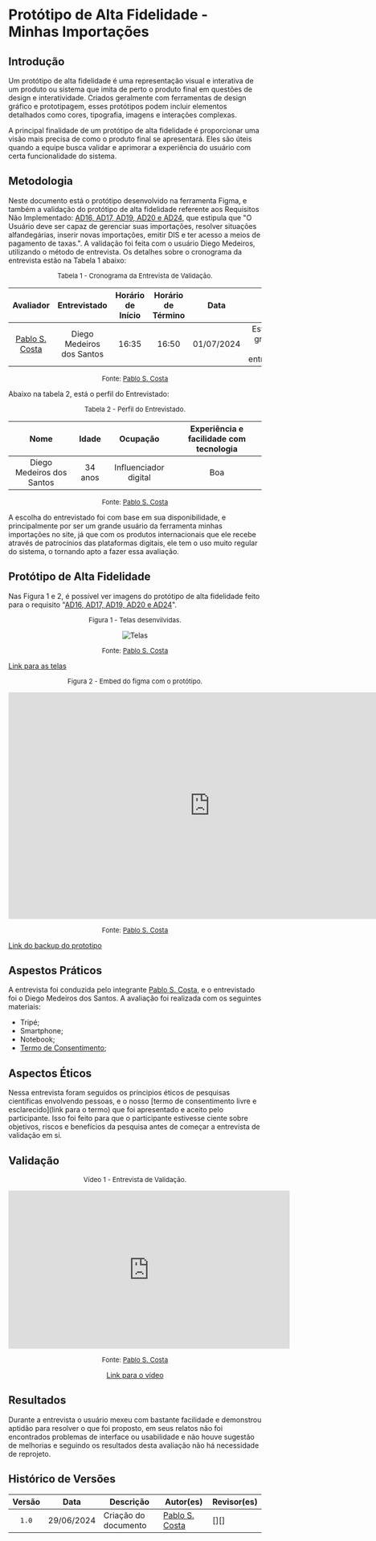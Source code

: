 # Protótipo de Alta Fidelidade - Minhas Importações

## Introdução

Um protótipo de alta fidelidade é uma representação visual e interativa de um produto ou sistema que imita de perto o produto final em questões de design e interatividade. Criados geralmente com ferramentas de design gráfico e prototipagem, esses protótipos podem incluir elementos detalhados como cores, tipografia, imagens e interações complexas.

A principal finalidade de um protótipo de alta fidelidade é proporcionar uma visão mais precisa de como o produto final se apresentará. Eles são úteis quando a equipe busca validar e aprimorar a experiência do usuário com certa funcionalidade do sistema.

## Metodologia

Neste documento está o protótipo desenvolvido na ferramenta Figma, e também a validação do protótipo de alta fidelidade referente aos  Requisitos Não Implementado: [AD16, AD17, AD19, AD20 e AD24](../elicitacao/tecnicas/analise-documental.md), que estipula que "O Usuário deve ser capaz de gerenciar suas importações, resolver situações alfandegárias, inserir novas importações, emitir DIS e ter acesso a meios de pagamento de taxas.". A validação foi feita com o usuário Diego Medeiros, utilizando o método de entrevista. Os detalhes sobre o cronograma da entrevista estão na Tabela 1 abaixo:

<font size="2"><p style="text-align: center">Tabela 1 - Cronograma da Entrevista de Validação.</p></font>

<center>

|Avaliador|Entrevistado| Horário de Início| Horário de Término| Data| Local|
|:---:|:----:|:----:|:----:|:----:|:-----:|
| [Pablo S. Costa][PabloGH] | Diego Medeiros dos Santos | 16:35 | 16:50 | 01/07/2024| Estúdio de gravação do entrevistado |

</center>

<font size="2"><p style="text-align: center">Fonte: [Pablo S. Costa][PabloGH]</p></font>

Abaixo na tabela 2, está o perfil do Entrevistado:

<font size="2"><p style="text-align: center">Tabela 2 - Perfil do Entrevistado.</p></font>

<center>

|Nome| Idade| Ocupação| Experiência e facilidade com tecnologia|
|:---:|:----:|:----:|:----:|
| Diego Medeiros dos Santos | 34 anos | Influenciador digital | Boa |

</center>

<font size="2"><p style="text-align: center">Fonte: [Pablo S. Costa][PabloGH]</p></font>

A escolha do entrevistado foi com base em sua disponibilidade, e principalmente por ser um grande usuário da ferramenta minhas importações no site, já que com os produtos internacionais que ele recebe através de patrocínios das plataformas digitais, ele tem o uso muito regular do sistema, o tornando apto a fazer essa avaliação. 

## Protótipo de Alta Fidelidade

Nas Figura 1 e 2, é possível ver imagens do protótipo de alta fidelidade feito para o requisito "[AD16, AD17, AD19, AD20 e AD24](../elicitacao/tecnicas/analise-documental.md)".

<font size="2"><p style="text-align: center">Figura 1 - Telas desenvilvidas.</p></font>

<center>

![Telas](../assets/validacao/pablo/telas.png)

</center>

<font size="2"><p style="text-align: center">Fonte: [Pablo S. Costa][PabloGH]</p></font>

[Link para as telas](../assets/validacao/pablo/telas.pdf)

<font size="2"><p style="text-align: center">Figura 2 - Embed do figma com o protótipo.</p></font>

<center>

<iframe style="border: 1px solid rgba(0, 0, 0, 0.1);" width="800" height="450" src="https://www.figma.com/embed?embed_host=share&url=https%3A%2F%2Fwww.figma.com%2Fdesign%2F1XcCrk6xHWtL6JIO1BG4C6%2FApp-Correios---Minhas-Importa%25C3%25A7%25C3%25B5es%3Fnode-id%3D0-1%26t%3DGLN8X9WpzaoJnzA0-1" allowfullscreen></iframe>

</center>

<font size="2"><p style="text-align: center">Fonte: [Pablo S. Costa][PabloGH]</p></font>

[Link do backup do prototipo](../assets/validacao/pablo/prototipo_minhasimportações.fig)

## Aspestos Práticos

A entrevista foi conduzida pelo integrante [Pablo S. Costa][PabloGH], e o entrevistado foi o Diego Medeiros dos Santos. A avaliação foi realizada com os seguintes materiais:

- Tripé;
- Smartphone;
- Notebook;
- [Termo de Consentimento](../assets/Termo_de_consentimento-imagem&voz.pdf);


## Aspectos Éticos

Nessa entrevista foram seguidos os príncipios éticos de pesquisas científicas envolvendo pessoas, e o nosso [termo de consentimento livre e esclarecido](link para o termo) que foi apresentado e aceito pelo participante. Isso foi feito para que o participante estivesse ciente sobre objetivos, riscos e benefícios da pesquisa antes de começar a entrevista de validação em si.


## Validação

<font size="2"><p style="text-align: center">Vídeo 1 - Entrevista de Validação.</p></font>

<center>

<iframe width="560" height="315" src="https://www.youtube.com/embed/2aP4_apGC1I?si=8dAwMJ6gf3SlYoG0" title="YouTube video player" frameborder="0" allow="accelerometer; autoplay; clipboard-write; encrypted-media; gyroscope; picture-in-picture; web-share" referrerpolicy="strict-origin-when-cross-origin" allowfullscreen></iframe>

</center>

<font size="2"><p style="text-align: center">Fonte: [Pablo S. Costa][PabloGH]</p></font>

<p style="text-align: center">
    <a href="https://youtu.be/2aP4_apGC1I"> Link para o vídeo </a>
</p>

## Resultados

Durante a entrevista o usuário mexeu com bastante facilidade e demonstrou aptidão para resolver o que foi proposto, em seus relatos não foi encontrados problemas de interface ou usabilidade e não houve sugestão de melhorias e seguindo os resultados desta avaliação não há necessidade de reprojeto.

## Histórico de Versões

| Versão | Data | Descrição | Autor(es) | Revisor(es) |
| :----: | :--: | --------- | ----------- | ------ |
| `1.0`  | 29/06/2024 | Criação do documento | [Pablo S. Costa][PabloGH] | [][] |

[ClaudioGH]: https://github.com/claudiohsc
[DaniloGH]: https://github.com/Danilo-Carvalho-Antunes
[EliasGH]: https://github.com/EliasOliver21
[GabrielBGH]: https://github.com/Bertolazi
[GabrielFGH]: https://github.com/MMcLovin
[PabloGH]: https://github.com/pabloheika
[RicardoGH]: https://www.github.com/avmricardo
